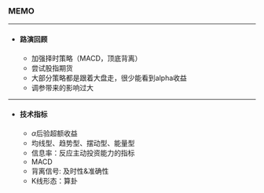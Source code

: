 ### MEMO

---------------------

- #### 路演回顾

  - 加强择时策略（MACD，顶底背离）
  - 尝试股指期货
  - 大部分策略都是跟着大盘走，很少能看到alpha收益
  - 调参带来的影响过大

-------------------------------

- #### 技术指标

  - $\alpha$后验超额收益
  - 均线型、趋势型、摆动型、能量型
  - 信息率：反应主动投资能力的指标
  - MACD
  - 背离信号: 及时性&准确性
  - K线形态：算卦
